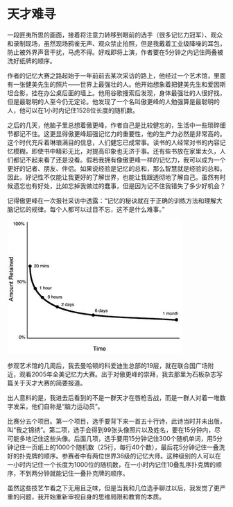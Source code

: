 # 天才难寻



​		一段匪夷所思的画面，接着将注意力转移到眼前的选手（很多记忆力冠军）、观众和录制现场，虽然现场鸦雀无声、观众禁止拍照，但是我戴着工业级降噪的耳包，防止被外界声音干扰，马虎不得。好戏即将上演，作者要在5分钟之内记住两叠被洗好纸牌的顺序。

​		作者的记忆大赛之路起始于一年前前去某次采访的路上，他经过一个艺术馆，里面有一张健美先生的照片——世界上最强壮的人。他开始想象着把健美先生和爱因斯坦合影，挂在办公桌后面的墙上。他用谷歌搜索后发现，身体最强壮的人很好找，但是最聪明的人至今仍无定论。他发现了一个名叫傲更峰的人勉强算是最聪明的人，他可以在1小时内记住1528位长度的随机数。

​		之后的几天，他脑子里总想着傲更峰，作者自己是比较健忘的，生活中一些琐碎细节都记不住。这更显得傲更峰超强记忆力的重要性，他的生产力必然是非常高的。这个时代充斥着琳琅满目的信息，人们健忘已成常事。读书的人经常对书的内容记忆模糊，即使书中精彩无比，对提高印象也无济于事。还有些书放在家里太久，人们都记不起来看了还是没看。假若我拥有像傲更峰一样的记忆力，我可以成为一个更好的记者、朋友、伴侣。如果说经验是记忆的总和，那么智慧就是经验的总和。因此，好记性不仅能让我更好的了解世界，也能让我跟透彻地了解自己。虽然有时候遗忘也有好处，比如忘掉我做过的蠢事，但是因为记不住我错失了多少好机会？

​		记得傲更峰在一次报社采访中透露：“记忆的秘诀就在于正确的训练方法和理解大脑记忆的规律。每个人都可以过目不忘，这不是什么难事。”

![1584088039062](https://github.com/oldwestenglish/ebook/blob/master/docs/Moonwalking_With_Einstein/image/1584088039062.png?raw=true)

参观艺术馆的几周后，我去曼哈顿的科爱迪生总部的19层，就在联合国广场附近，观看2005年全美记忆力大赛。出于对傲更峰的崇拜，我去那里为石板杂志写篇关于天才大赛的简要报道。

出人意料的是，我进去后看到的不是一群天才在唇枪舌战，而是一群人对着一堆数字发呆，他们自称是“脑力运动员”。

比赛分五个项目。第一个项目，选手要背下来一首五十行诗，此诗当时并未出版，叫“我之锦绣”。第二项，选手会得到99张头像照片以及姓名，要在15分钟内，尽可能多地记住这些头像。后面几项，选手要用15分钟记住300个随机单词，用5分钟记住一页纸上的1000个随机数（25行，每行40个数），最后花5分钟记住一叠洗好的扑克牌的顺序。参赛者中有两位世界36级的记忆大师。这种级别的人可以在一小时内记住一个长度为1000位的随机数，在一小时内记住10叠乱序扑克牌的顺序，不到两分钟就能记住一叠扑克牌的顺序。

虽然这些技艺乍看之下无用且乏味，但是当我和几位选手聊过以后，我发觉了更严重的问题，我开始重新审视自身的思维局限和教育的本质。